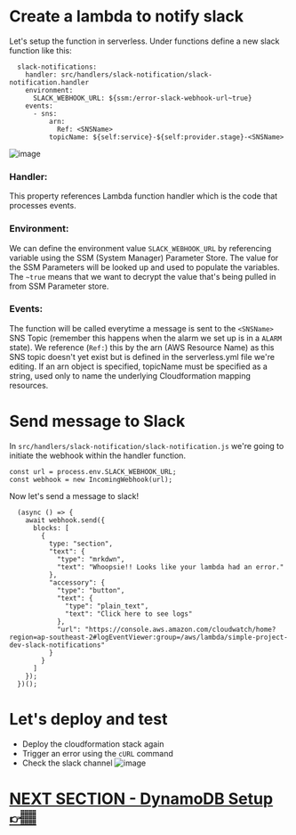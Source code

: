 # Create a lambda to notify slack

Let's setup the function in serverless. Under functions define a new slack function like this:

```
  slack-notifications:
    handler: src/handlers/slack-notification/slack-notification.handler
    environment:
      SLACK_WEBHOOK_URL: ${ssm:/error-slack-webhook-url~true}
    events:
      - sns:
          arn:
            Ref: <SNSName>
          topicName: ${self:service}-${self:provider.stage}-<SNSName>
```

![image](https://user-images.githubusercontent.com/17308998/151514508-1b57bcd4-a54c-4621-a784-1a17f4d90fdc.png)

### Handler:

This property references Lambda function handler which is the code that processes events.

### Environment:

We can define the environment value `SLACK_WEBHOOK_URL` by referencing variable using the SSM (System Manager) Parameter Store. The value for the SSM Parameters will be looked up and used to populate the variables. The `~true` means that we want to decrypt the value that's being pulled in from SSM Parameter store.

### Events:

The function will be called everytime a message is sent to the `<SNSName>` SNS Topic (remember this happens when the alarm we set up is in a `ALARM` state). We reference (`Ref:`) this by the arn (AWS Resource Name) as this SNS topic doesn't yet exist but is defined in the serverless.yml file we're editing. If an arn object is specified, topicName must be specified as a string, used only to name the underlying Cloudformation mapping resources.

# Send message to Slack

In `src/handlers/slack-notification/slack-notification.js` we're going to initiate the webhook within the handler function.

```
const url = process.env.SLACK_WEBHOOK_URL;
const webhook = new IncomingWebhook(url);

```

Now let's send a message to slack!

```
  (async () => {
    await webhook.send({
      blocks: [
        {
          type: "section",
          "text": {
            "type": "mrkdwn",
            "text": "Whoopsie!! Looks like your lambda had an error."
          },
          "accessory": {
            "type": "button",
            "text": {
              "type": "plain_text",
              "text": "Click here to see logs"
            },
            "url": "https://console.aws.amazon.com/cloudwatch/home?region=ap-southeast-2#logEventViewer:group=/aws/lambda/simple-project-dev-slack-notifications"
          }
        }
      ]
    });
  })();
```

# Let's deploy and test

- Deploy the cloudformation stack again
- Trigger an error using the `cURL` command
- Check the slack channel
  ![image](https://user-images.githubusercontent.com/17308998/151512256-1e914c7f-7285-46cc-ac2d-38c7baf2d366.png)

# [NEXT SECTION - DynamoDB Setup 👉🏽](../03.8-dynamodb-setup/03.8-dynamo-setup.md)
